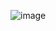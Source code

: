 ![image](https://github.com/realokuma/Campo-Minado-JS/assets/100000272/d211defc-b026-4144-afe3-c7fed255e66c)
